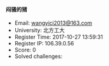 #### 闷骚的猪  

* Email: wangyici2013@163.com  
* University: 北方工大  
* Register Time: 2017-10-27 13:59:31  
* Register IP: 106.39.0.56  
* Score: 0  
* Solved challenges: 
